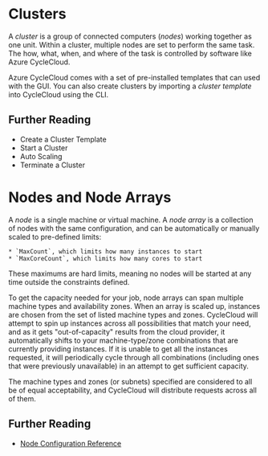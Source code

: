 # Clusters

A *cluster* is a group of connected computers (*nodes*) working together as one unit. Within a cluster, multiple nodes are set to perform the same task. The how, what, when, and where of the task is controlled by software like Azure CycleCloud.

Azure CycleCloud comes with a set of pre-installed templates that can used with the GUI. You can also create clusters by importing a *cluster template* into CycleCloud using the CLI.

## Further Reading

* Create a Cluster Template
* Start a Cluster
* Auto Scaling
* Terminate a Cluster

# Nodes and Node Arrays

A *node* is a single machine or virtual machine. A *node array* is a collection of nodes with the same configuration, and can be automatically or manually scaled to pre-defined limits:

    * `MaxCount`, which limits how many instances to start
    * `MaxCoreCount`, which limits how many cores to start

These maximums are hard limits, meaning no nodes will be started at any time outside the constraints defined.

To get the capacity needed for your job, node arrays can span multiple machine types and availability zones. When an array is scaled up, instances are chosen from the set of listed machine types and zones. CycleCloud will attempt to spin up instances across all possibilities that match your need, and as it gets "out-of-capacity" results from the cloud provider, it automatically shifts to your machine-type/zone combinations that are currently providing instances. If it is unable to get all the instances requested, it will periodically cycle through all combinations (including ones that were previously unavailable) in an attempt to get sufficient capacity.

The machine types and zones (or subnets) specified are considered to all be of equal acceptability,
and CycleCloud will distribute requests across all of them.

## Further Reading

* [Node Configuration Reference](https://docs.microsoft.com/en-us/azure/cyclecloud/node-configuration-reference)
